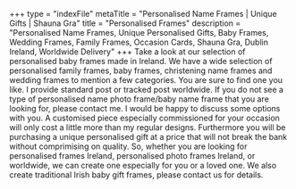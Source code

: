 +++
type = "indexFile"
metaTitle = "Personalised Name Frames | Unique Gifts | Shauna Gra"
title = "Personalised Frames"
description = "Personalised Name Frames, Unique Personalised Gifts, Baby Frames, Wedding Frames, Family Frames, Occasion Cards, Shauna Gra, Dublin Ireland, Worldwide Delivery"
+++
Take a look at our selection of personalised baby frames made in Ireland.  We have a wide selection of personalised family frames, baby frames, christening name frames and wedding frames to mention a few categories.  You are sure to find one you like.  I provide standard post or tracked post worldwide.  If you do not see a type of personalised name photo frame/baby name frame that you are looking for, please contact me.  I would be happy to discuss some options with you.  A customised piece especially commissioned for your occasion will only cost a little more than my regular designs.  Furthermore you will be purchasing a unique personalised gift at a price that will not break the bank without comprimising on quality. So, whether you are looking for personalised frames Ireland, personalised photo frames Ireland, or worldwide, we can create one especially for you or a loved one.  We also create traditional Irish baby gift frames, please contact us for details.


